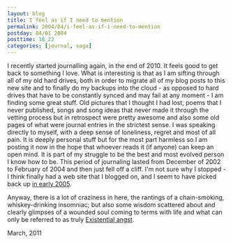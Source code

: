 ```yaml
---
layout: blog
title: I feel as if I need to mention
permalink: 2004/04/i-feel-as-if-i-need-to-mention
postday: 04/01 2004
posttime: 18_22
categories: [journal, saga]
---
```


I recently started journalling again, in the end of 2010. It feels good to get back to something I love. What is interesting is that as I am sifting through all of my old hard drives, both in order to migrate all of my blog posts to this new site and to finally do my backups into the cloud - as opposed to hard drives that have to be constantly synced and may fail at any moment - I am finding some great stuff. Old pictures that I thought I had lost, poems that I never published, songs and song ideas that never made it through the vetting process but in retrospect were pretty awesome and also some old pages of what were journal entries in the strictest sense. I was speaking directly to myself, with a deep sense of loneliness, regret and most of all pain. It is deeply personal stuff but for the most part harmless so I am posting it now in the hope that whoever reads it (if anyone) can keep an open mind. It is part of my struggle to be the best and most evolved person I know how to be. This period of journaling lasted from December of 2002 to February of 2004 and then just fell off a cliff. I'm not sure why I stopped - I think finally had a web site that I blogged on, and I seem to have picked back up <a href="http://blog.kristeraxel.com/2006/01/blog-entries-from-2005/">in early 2005</a>.

Anyway, there is a lot of craziness in here, the rantings of a chain-smoking, whiskey-drinking insomniac; but also some wisdom scattered about and clearly glimpses of a wounded soul coming to terms with life and what can only be referred to as truly <a href="http://en.wikipedia.org/wiki/Existentialism">Existential angst</a>.

March, 2011
